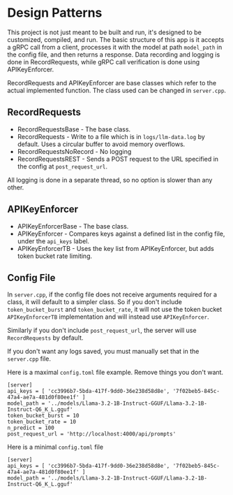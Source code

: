 # Design Patterns

This project is not just meant to be built and run, it's designed to be customized, compiled, and run. The basic structure of this app is it accepts a gRPC call from a client, processes it with the model at path `model_path` in the config file, and then returns a response. Data recording and logging is done in RecordRequests, while gRPC call verification is done using APIKeyEnforcer.

RecordRequests and APIKeyEnforcer are base classes which refer to the actual implemented function. The class used can be changed in `server.cpp`.

## RecordRequests

 - RecordRequestsBase - The base class.
 - RecordRequests - Write to a file which is in `logs/llm-data.log` by default. Uses a circular buffer to avoid memory overflows.
 - RecordRequestsNoRecord - No logging
 - RecordRequestsREST - Sends a POST request to the URL specified in the config at `post_request_url`.

All logging is done in a separate thread, so no option is slower than any other.

## APIKeyEnforcer

 - APIKeyEnforcerBase - The base class.
 - APIKeyEnforcer - Compares keys against a defined list in the config file, under the `api_keys` label.
 - APIKeyEnforcerTB - Uses the key list from APIKeyEnforcer, but adds token bucket rate limiting.

## Config File 

In `server.cpp`, if the config file does not receive arguments required for a class, it will default to a simpler class. So if you don't include `token_bucket_burst` and `token_bucket_rate`, it will not use the token bucket `APIKeyEnforcerTB` implementation and will instead use `APIKeyEnforcer`.

Similarly if you don't include `post_request_url`, the server will use `RecordRequests` by default.

If you don't want any logs saved, you must manually set that in the `server.cpp` file.

Here is a maximal `config.toml` file example. Remove things you don't want.

```
[server]
api_keys = [ 'cc3996b7-5bda-417f-9dd0-36e238d58d8e', '7f02beb5-845c-47a4-ae7a-481d0f80ee1f' ]
model_path = '../models/Llama-3.2-1B-Instruct-GGUF/Llama-3.2-1B-Instruct-Q6_K_L.gguf'
token_bucket_burst = 10
token_bucket_rate = 10
n_predict = 100
post_request_url = 'http://localhost:4000/api/prompts'
```

Here is a minimal `config.toml` file

```
[server]
api_keys = [ 'cc3996b7-5bda-417f-9dd0-36e238d58d8e', '7f02beb5-845c-47a4-ae7a-481d0f80ee1f' ]
model_path = '../models/Llama-3.2-1B-Instruct-GGUF/Llama-3.2-1B-Instruct-Q6_K_L.gguf'
```
